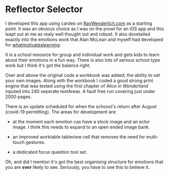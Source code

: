 # Reflector Selector

I developed this app using cardeo on [RayWenderlich.com](https://wwww.raywenderlich.com ) as a starting point. It was an obvious choice as I was on the prowl for an iOS app and this leapt out at me as realy well thought out and robust. It also dovetailed exactly into the emotions work that Alan McLean and myself had developed for [whatmotivateslearning](https://www.whatmotivateslearning.com).

It is a school resource for group and individual work and gets kids to learn about their emotions in a fun way. There is also lots of serious school type work but I think it's got the balance right.

 Over and above the original code a workbook was added; the ability to set your own images. Along with the workbook I coded a good strong print engine that was tested using the first chapter of *Alice in Wonderland* inputed into 240 seperate textAreas. A fault free run covering just under 2000 pages.

 There is an update scheduled for when the schoool's return after August (covid-19 permitting). The areas for development are:

 * at the moment each emotion cas have a stock image and an actor image. I think this needs to expand to an open ended image bank.

 * an improved worktable tableview cell that removes the need for multi-touch gestures.

 * a dedicated focus question tool set.

Oh, and did I mention it's got the best organising structure for emotions that you are _**ever**_ likely to see. Seriously, you have to see this to believe it.